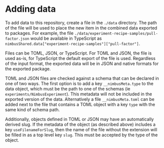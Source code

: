 # Adding data

To add data to this repository, create a file in the `./data` directory. The path of the file will
be used to place the new item in the combined data exported to packages. For example, the file
`./data/experiment-recipe-samples/pull-factor.json` would be available in TypeScript as
`nimbusShared.data["experiment-recipe-samples"]["pull-factor"]`.

Files can be TOML, JSON, or TypeScript. For TOML and JSON, the file is used as-is, for TypeScript
the default export of the file is used. Regardless of the input format, the exported data will be in
JSON and native formats for the exported package.

TOML and JSON files are checked against a schema that can be declared in one of two ways. The first
option is to add a key `__nimbusMeta.type` to the data object, which must be the path to one of the
schemas (ie `experiments/NimbusExperiment`). This metadata will not be included in the exported
version of the data. Alternatively a file `__nimbusMeta.toml` can be added next to the file that
contains a TOML object with a key `type` with the same kind of schema path.

Additionally, objects defined in TOML or JSON may have an automatically derived slug. If the
metadata of the object (as described above) includes a key `useFilenameForSlug`, then the name of
the file without the extension will be filled in as a top level key `slug`. This must be accepted by
the type of the object.
